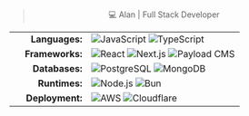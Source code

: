 <div align="center">
  
> 💻 Alan | Full Stack Developer

  
  <div align="center">
    <table>
      <tr>
        <td align="right" width="120"><b>Languages:</b></td>
        <td align="left">
          <img alt="JavaScript" src="https://img.shields.io/badge/javascript-%23323330.svg?style=for-the-badge&logo=javascript&logoColor=%23F7DF1E"/>
          <img alt="TypeScript" src="https://img.shields.io/badge/typescript-007ACC?style=for-the-badge&logo=typescript&logoColor=white"/>
        </td>
      </tr>
      <tr>
        <td align="right"><b>Frameworks:</b></td>
        <td align="left">
          <img alt="React" src="https://img.shields.io/badge/react-%2320232a.svg?style=for-the-badge&logo=react&logoColor=%2361DAFB"/>
          <img alt="Next.js" src="https://img.shields.io/badge/next.js-%23000000.svg?style=for-the-badge&logo=nextdotjs&logoColor=white"/>
          <img alt="Payload CMS" src="https://img.shields.io/badge/payloadcms-white?style=for-the-badge&logo=payloadcms&logoColor=black"/>
        </td>
      </tr>
      <tr>
        <td align="right"><b>Databases:</b></td>
        <td align="left">
          <img alt="PostgreSQL" src="https://img.shields.io/badge/postgres-%23336791.svg?style=for-the-badge&logo=postgresql&logoColor=white"/>
          <img alt="MongoDB" src="https://img.shields.io/badge/mongo-%234ea94b.svg?style=for-the-badge&logo=mongodb&logoColor=white"/>
        </td>
      </tr>
      <tr>
        <td align="right"><b>Runtimes:</b></td>
        <td align="left">
          <img alt="Node.js" src="https://img.shields.io/badge/node-43853D?style=for-the-badge&logo=node.js&logoColor=white"/>
          <img alt="Bun" src="https://img.shields.io/badge/bun-00E0FF?style=for-the-badge&logo=bun&logoColor=white&color=333333"/>
        </td>
      </tr>
      <tr>
        <td align="right"><b>Deployment:</b></td>
        <td align="left">
          <img alt="AWS" src="https://img.shields.io/badge/aws-%23FF9900.svg?style=for-the-badge&logo=amazonwebservices&logoColor=white"/>
          <img alt="Cloudflare" src="https://img.shields.io/badge/cloudflare-%23F38020?style=for-the-badge&logo=cloudflare&logoColor=white"/>
        </td>
      </tr>
    </table>
  </div>
</div>
